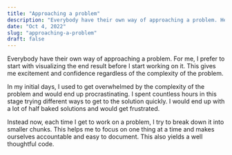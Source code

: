```yaml
---
title: "Approaching a problem"
description: "Everybody have their own way of approaching a problem. Here is my thought on how to approach a problem"
date: "Oct 4, 2022"
slug: "approaching-a-problem"
draft: false
---
```


Everybody have their own way of approaching a problem. For me, I prefer to start with visualizing the end result before I start working on it. This gives me excitement and confidence regardless of the complexity of the problem.

In my initial days, I used to get overwhelmed by the complexity of the problem and would end up procrastinating. I spent countless hours in this stage trying different ways to get to the solution quickly. I would end up with a lot of half baked solutions and would get frustrated.

Instead now, each time I get to work on a problem, I try to break down it into smaller chunks. This helps me to focus on one thing at a time and makes ourselves accountable and easy to document. This also yields a well thoughtful code.
